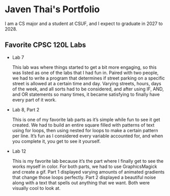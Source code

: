 # Javen Thai's Portfolio

I am a CS major and a student at CSUF, and I expect to graduate in 2027 to 2028.

## Favorite CPSC 120L Labs
* Lab 7
  
  This lab was where things started to get a bit more engaging, so this was listed as one of the labs that I had fun in. Paired with two people, we had to write a program that determines if street parking on a specific street is allowed at a certain time and day. Varying streets, hours, days of the week, and all sorts had to be considered, and after using IF, AND, and OR statements so many times, it became satisfying to finally have every part of it work.

* Lab 8, Part 2
  
  This is one of my favorite lab parts as it’s simple while fun to see it get created. We had to build an entire square filled with patterns of text using for loops, then using nested for loops to make a certain pattern per line. It’s fun as I considered every variable accounted for, and when you complete it, you get to see it yourself.

* Lab 12
  
  This is my favorite lab because it’s the part where I finally get to see the works myself in color. For both parts, we had to use GraphicsMagick and create a gif. Part 1 displayed varying amounts of animated gradients that change those loops perfectly. Part 2 displayed a beautiful noise along with a text that spells out anything that we want. Both were visually cool to look at.

